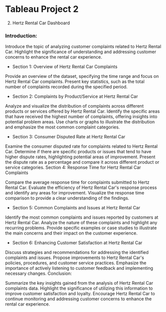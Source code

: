 # Tableau Project 2

2.  Hertz Rental Car Dashboard

### Introduction:

Introduce the topic of analyzing customer complaints related to Hertz Rental Car.
Highlight the significance of understanding and addressing customer concerns to enhance the rental car experience.



- Section 1: Overview of Hertz Rental Car Complaints

Provide an overview of the dataset, specifying the time range and focus on Hertz Rental Car complaints.
Present key statistics, such as the total number of complaints recorded during the specified period.

- Section 2: Complaints by Product/Service at Hertz Rental Car

Analyze and visualize the distribution of complaints across different products or services offered by Hertz Rental Car.
Identify the specific areas that have received the highest number of complaints, offering insights into potential problem areas.
Use charts or graphs to illustrate the distribution and emphasize the most common complaint categories.

- Section 3: Consumer Disputed Rate at Hertz Rental Car

Examine the consumer disputed rate for complaints related to Hertz Rental Car.
Determine if there are specific products or issues that tend to have higher dispute rates, highlighting potential areas of improvement.
Present the dispute rate as a percentage and compare it across different product or service categories.
Section 4: Response Time for Hertz Rental Car Complaints

Compare the average response time for complaints submitted to Hertz Rental Car.
Evaluate the efficiency of Hertz Rental Car's response process and identify any areas for improvement.
Visualize the response time comparison to provide a clear understanding of the findings.

- Section 5: Common Complaints and Issues at Hertz Rental Car

Identify the most common complaints and issues reported by customers at Hertz Rental Car.
Analyze the nature of these complaints and highlight any recurring problems.
Provide specific examples or case studies to illustrate the main concerns and their impact on the customer experience.

- Section 6: Enhancing Customer Satisfaction at Hertz Rental Car

Discuss strategies and recommendations for addressing the identified complaints and issues.
Propose improvements to Hertz Rental Car's policies, procedures, and customer service practices.
Emphasize the importance of actively listening to customer feedback and implementing necessary changes.
Conclusion:

Summarize the key insights gained from the analysis of Hertz Rental Car complaints data.
Highlight the significance of utilizing this information to improve customer satisfaction and loyalty.
Encourage Hertz Rental Car to continue monitoring and addressing customer concerns to enhance the rental car experience.
